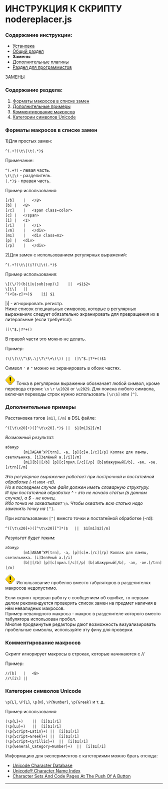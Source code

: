 # ИНСТРУКЦИЯ К СКРИПТУ nodereplacer.js

### Содержание инструкции:

* [Установка](install.md)
* [Общий раздел](index.md)
* **Замены**
* [Дополнительные плагины](plugins.md)
* [Раздел для программистов](javascript.md)

ЗАМЕНЫ

### Содержание раздела:

1. [Форматы макросов в списке замен](#Форматы-макросов-в-списке-замен)
2. [Дополнительные примеры](#Дополнительные-примеры)
3. [Комментирование макросов](#Комментирование-макросов)
4. [Категории символов Unicode](#Категории-символов-unicode)

### Форматы макросов в списке замен

1)Для простых замен:

`^(.+?)\t\|\t(.*)$`

Примечание:

`^(.+?)` - левая часть.</br>
`\t\|\t` - разделитель.</br>
`(.*)$` - правая часть.</br>

Пример использования:
```
[/b]	|	</B>
[b]	|	<B>
[/c]	|	<span class=color>
[c]	|	</span>
[i]	|	<I>
[/i]	|	</I>
[/m]	|	</div>
[m1]	|	<div class=m1>
[p]	|	<div>
[/p]	|	</div>
```
2)Для замен с использованием регулярных выражений:

`^(.+?)\t\|(i?)\|\t(.*)$`

Пример использования:
```
\[(\/?)(b|i|u|sub|sup)\]	||	<$1$2>
\[i\]	||	
^(<[a-z]+>)$	|i|	$1
```
|i| - игнорировать регистр.</br>
Ниже список специальных символов, которые в регулярных выражениях следует обязательно экранировать для превращения их в литеральные (если требуется):

`[]\^$.|?*+()`

В правой части это можно не делать.

Пример:

`(\[\]\\\^\$\.\|\?\*\+\(\))	||	[]\^$.|?*+()$1`

Символ `'` и `"` можно не экранировать в обоих частях.

![warning.png](./../warning.png)
Точка в регулярном выражении обозначает любой символ, кроме перевода строки: `\n` `\r` `\u2028` or `\u2029`. Для поиска любого символа, включая переводы строк нужно использовать `[\s\S]` или `[^]`.

### Дополнительные примеры

Расстановка тэгов `[m1]`, `[/m]` в DSL файле:

`^([\t\x20]+)([^\t\x20].*)$	||	$1[m1]$2[/m]`

_Возможный результат_:
```
абажур
        [m1]АБАЖ’УР[trn], -а, [p][c]м.[/c][/p] Колпак для лампы, светильника. [i]Зелёный а.[/i][/m]
        [m1][b]|[/b] [p][c]прил.[/c][/p] [b]абажурный[/b], -ая, -ое.[/trn][/m]
```
_Это регулярное выражение работает при построчной и постатейной обработке (-rt или -rd).</br>
Но в последнем случае файл должен иметь словарную структуру.</br>
И при постатейной обработке ^ - это не начало статьи (в данном случае), а $ - не конец.</br>
Ибо точка не захватывает_ `\n`. _Чтобы охватить всю статью надо заменить точку на_ `[^]`.

При использовании `[^]` вместо точки и постатейной обработке (-rd):

`^([\t\x20]+)([^\t\x20][^]*)$	||	$1[m1]$2[/m]`

_Результат будет таким_:
```
абажур
        [m1]АБАЖ’УР[trn], -а, [p][c]м.[/c][/p] Колпак для лампы, светильника. [i]Зелёный а.[/i]
        [b]|[/b] [p][c]прил.[/c][/p] [b]абажурный[/b], -ая, -ое.[/trn][/m]
```
![warning.png](./../warning.png)
Использование пробелов вместо табуляторов в разделителях макросов недопустимо.

Если скрипт прервал работу с сообщением об ошибке, то первым делом рекомендуется проверить список замен на предмет наличия в нём невалидных макросов.</br>
Пример невалидного макроса - макрос в разделителе которого вместо табулятора использован пробел.</br>
Многие продвинутые редакторы дают возможность визуализировать пробельные символы, используйте эту фичу для проверки.

### Комментирование макросов

Скрипт игнорирует макросы в строках, которые начинаются с //

Пример:
```
//[b]	|	<B>
//\[i\]	||	
```
### Категории символов Unicode

`\p{L}`, `\P{L}`, `\p{N}`, `\P{Number}`, `\p{Greek}` и т. д.

Пример использования:
```
(\p{L}+)	||	[i]$1[/i]
(\p{Lu}+)	||	[i]$1[/i]
(\p{Script=Latin}+)	||	[i]$1[/i]
(\p{Script=Greek}+)	||	[i]$1[/i]
(\p{Script=Cyrillic}+)	||	[i]$1[/i]
(\p{General_Category=Number}+)	||	[i]$1[/i]
```
Информацию для экспериментов с категориями можно брать отсюда:

* [Unicode Character Database](http://www.unicode.org/reports/tr44/)
* [Unicode® Character Name Index](http://www.unicode.org/charts/charindex.html)
* [Character Sets And Code Pages At The Push Of A Button](http://www.i18nguy.com/unicode/codepages.html)

<hr>
